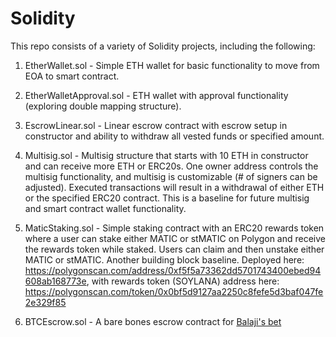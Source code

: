 # Solidity
This repo consists of a variety of Solidity projects, including the following:

1. EtherWallet.sol - Simple ETH wallet for basic functionality to move from EOA to smart contract.

2. EtherWalletApproval.sol - ETH wallet with approval functionality (exploring double mapping structure).

3. EscrowLinear.sol - Linear escrow contract with escrow setup in constructor and ability to withdraw all vested funds or specified amount.

4. Multisig.sol - Multisig structure that starts with 10 ETH in constructor and can receive more ETH or ERC20s. One owner address controls the multisig functionality, and multisig is customizable (# of signers can be adjusted). Executed transactions will result in a withdrawal of either ETH or the specified ERC20 contract. This is a baseline for future multisig and smart contract wallet functionality.

5. MaticStaking.sol - Simple staking contract with an ERC20 rewards token where a user can stake either MATIC or stMATIC on Polygon and receive the rewards token while staked. Users can claim and then unstake either MATIC or stMATIC. Another building block baseline. 
Deployed here: https://polygonscan.com/address/0xf5f5a73362dd5701743400ebed94608ab168773e, with rewards token (SOYLANA) address here: https://polygonscan.com/token/0x0bf5d9127aa2250c8fefe5d3baf047fe2e329f85

6. BTCEscrow.sol - A bare bones escrow contract for <a href="https://twitter.com/VivekVentures/status/1636846054703263746?s=20">Balaji's bet</a>
